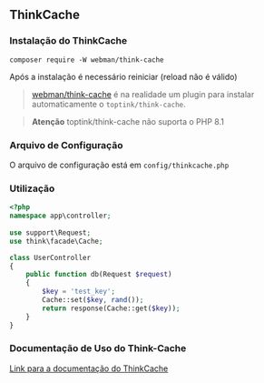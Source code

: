 ## ThinkCache

### Instalação do ThinkCache  
`composer require -W webman/think-cache`

Após a instalação é necessário reiniciar (reload não é válido)


> [webman/think-cache](https://www.workerman.net/plugin/15) é na realidade um plugin para instalar automaticamente o `toptink/think-cache`.

> **Atenção**
> toptink/think-cache não suporta o PHP 8.1
  
### Arquivo de Configuração

O arquivo de configuração está em `config/thinkcache.php`

### Utilização

  ```php
  <?php
  namespace app\controller;
    
  use support\Request;
  use think\facade\Cache;
  
  class UserController
  {
      public function db(Request $request)
      {
          $key = 'test_key';
          Cache::set($key, rand());
          return response(Cache::get($key));
      }
  }
  ```
### Documentação de Uso do Think-Cache

[Link para a documentação do ThinkCache](https://github.com/top-think/think-cache)
